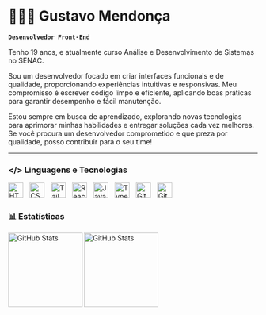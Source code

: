# 👨🏻‍💻 Gustavo Mendonça

**`Desenvolvedor Front-End`**

Tenho 19 anos, e atualmente curso Análise e Desenvolvimento de Sistemas no SENAC.

Sou um desenvolvedor focado em criar interfaces funcionais e de qualidade, proporcionando experiências intuitivas e responsivas. Meu compromisso é escrever código limpo e eficiente, aplicando boas práticas para garantir desempenho e fácil manutenção.

Estou sempre em busca de aprendizado, explorando novas tecnologias para aprimorar minhas habilidades e entregar soluções cada vez melhores. Se você procura um desenvolvedor comprometido e que preza por qualidade, posso contribuir para o seu time!

---

### </> Linguagens e Tecnologias


<img align="left" alt="HTML" width="30px" style="padding-right:10px;" src="https://cdn.jsdelivr.net/gh/devicons/devicon/icons/html5/html5-plain.svg" />
<img align="left" alt="CSS" width="30px" style="padding-right:10px;" src="https://cdn.jsdelivr.net/gh/devicons/devicon/icons/css3/css3-plain.svg" />      
<img align="left" alt="Tailwind" title="Tailwind" width="30px" style="padding-right: 10px;" src="https://cdn.jsdelivr.net/gh/devicons/devicon@latest/icons/tailwindcss/tailwindcss-original.svg" />
<img align="left" alt="React" width="30px" style="padding-right:10px;" src="https://cdn.jsdelivr.net/gh/devicons/devicon/icons/react/react-original.svg" />
<img align="left" alt="JavaScript" width="30px" style="padding-right:10px;" src="https://cdn.jsdelivr.net/gh/devicons/devicon/icons/javascript/javascript-plain.svg" />        
<img align="left" alt="TypeScript" width="30px" style="padding-right:10px;" src="https://cdn.jsdelivr.net/gh/devicons/devicon/icons/typescript/typescript-plain.svg" />
<img align="left" alt="Git" width="30px" style="padding-right:10px;" src="https://cdn.jsdelivr.net/gh/devicons/devicon/icons/git/git-original.svg" />
<img align="left" alt="GitHub" width="30px" style="padding-right:10px;" src="https://cdn.jsdelivr.net/gh/devicons/devicon/icons/github/github-original.svg" />

<br/>
<br/>

### 📊 Estatísticas

<p>
  <img align="left" alt="GitHub Stats" height="150px" src="https://github-readme-stats.vercel.app/api?username=gustavodev0107&show_icons=true&theme=dark&locale=pt-br" />
  <img align="left" alt="GitHub Stats" height="150px" src="https://github-readme-stats.vercel.app/api/top-langs/?username=gustavodev0107&theme=dark&layout=compact&custom_title=Linguagens+Mais+Usadas&langs_count=9" />
</p>
